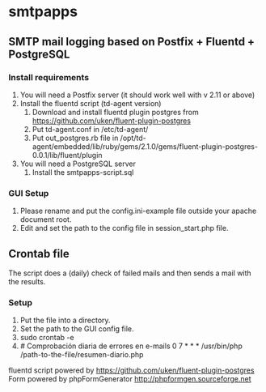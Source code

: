 # smtpapps

## SMTP mail logging based on Postfix + Fluentd + PostgreSQL

### Install requirements
1. You will need a Postfix server (it should work well with v 2.11 or above)
2. Install the fluentd script (td-agent version)
	1. Download and install fluentd plugin postgres from https://github.com/uken/fluent-plugin-postgres
	2. Put td-agent.conf in /etc/td-agent/
	3. Put out_postgres.rb file in /opt/td-agent/embedded/lib/ruby/gems/2.1.0/gems/fluent-plugin-postgres-0.0.1/lib/fluent/plugin
3. You will need a PostgreSQL server
	1. Install the smtpapps-script.sql

### GUI Setup
1. Please rename and put the config.ini-example file outside your apache document root.
2. Edit and set the path to the config file in session_start.php file.



## Crontab file
The script does a (daily) check of failed mails and then sends a mail with the results.

### Setup
1. Put the file into a directory.
2. Set the path to the GUI config file.
3. sudo crontab -e
4. \# Comprobación diaria de errores en e-mails
0 7 * * * /usr/bin/php /path-to-the-file/resumen-diario.php


fluentd script powered by https://github.com/uken/fluent-plugin-postgres
Form powered by phpFormGenerator http://phpformgen.sourceforge.net
